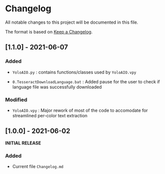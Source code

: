 # Changelog

All notable changes to this project will be documented in this file.

The format is based on [Keep a Changelog](https://keepachangelog.com/en/1.0.0/).

## [1.1.0] - 2021-06-07

### Added

- `YoloAIO.py` : contains functions/classes used by `YoloAIO.vpy`

- `0.TesseractDownloadLanguage.bat` : Added pause for the user to check if language file was successfully downloaded

### Modified

- `YoloAIO.vpy` : Major rework of most of the code to accomodate for streamlined per-color text extraction

## [1.0.0] - 2021-06-02

__INITIAL RELEASE__

### Added

- Current file `Changelog.md`
